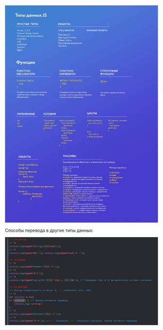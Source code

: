 


![](_png/Pasted%20image%2020220908195648.png)

Способы перевода в другие типы данных:

![](_png/Pasted%20image%2020220908195658.png)
